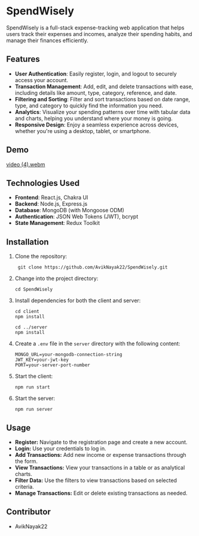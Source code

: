 # SpendWisely

SpendWisely is a full-stack expense-tracking web application that helps users track their expenses and incomes, analyze their spending habits, and manage their finances efficiently.

## Features

- **User Authentication**: Easily register, login, and logout to securely access your account.
- **Transaction Management**: Add, edit, and delete transactions with ease, including details like amount, type, category, reference, and date.
- **Filtering and Sorting**: Filter and sort transactions based on date range, type, and category to quickly find the information you need.
- **Analytics**: Visualize your spending patterns over time with tabular data and charts, helping you understand where your money is going.
- **Responsive Design**: Enjoy a seamless experience across devices, whether you're using a desktop, tablet, or smartphone.

## Demo
[video (4).webm](https://github.com/AvikNayak22/SpendWisely/assets/110925067/b0103e40-5296-4965-a444-87b21d83657f)


## Technologies Used

- **Frontend**: React.js, Chakra UI
- **Backend**: Node.js, Express.js
- **Database**: MongoDB (with Mongoose ODM)
- **Authentication**: JSON Web Tokens (JWT), bcrypt
- **State Management**: Redux Toolkit

## Installation

1. Clone the repository:
   
   ```
    git clone https://github.com/AvikNayak22/SpendWisely.git
   ```
2. Change into the project directory: 
   ```
   cd SpendWisely
   ```
3. Install dependencies for both the client and server:
   ```
   cd client
   npm install
   ```
   ```
   cd ../server
   npm install
   ```
4. Create a `.env` file in the `server` directory with the following content:
   ```
   MONGO_URL=your-mongodb-connection-string
   JWT_KEY=your-jwt-key
   PORT=your-server-port-number
   ```
5. Start the client:
   ```
   npm run start
   ```
6. Start the server:
   ```
   npm run server
   ```
## Usage
- **Register:** Navigate to the registration page and create a new account.
- **Login:** Use your credentials to log in.
- **Add Transactions:** Add new income or expense transactions through the form.
- **View Transactions:** View your transactions in a table or as analytical charts.
- **Filter Data:** Use the filters to view transactions based on selected criteria.
- **Manage Transactions:** Edit or delete existing transactions as needed.

## Contributor
- AvikNayak22
